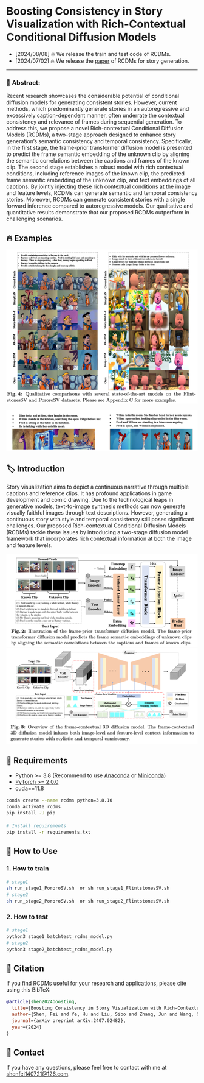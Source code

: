 
# **Boosting Consistency in Story Visualization with Rich-Contextual Conditional Diffusion Models**

- [2024/08/08]  🔥 We release the train and test code of RCDMs.
- [2024/07/02]  🔥 We release the [paper](https://arxiv.org/pdf/2407.02482) of RCDMs for story generation.

---



### 🚀 **Abstract:**
Recent research showcases the considerable potential of conditional diffusion models for generating consistent stories. However, current methods, which predominantly generate stories in an autoregressive and excessively caption-dependent manner, often underrate the contextual consistency and relevance of frames during sequential generation. To address this, we propose a novel Rich-contextual Conditional Diffusion Models (RCDMs), a two-stage approach designed to enhance story generation’s semantic consistency and temporal consistency. Specifically, in the first stage, the frame-prior transformer diffusion model is presented to predict the frame semantic embedding of the unknown clip by aligning the semantic correlations between the captions and frames of the known clip. The second stage establishes a robust model with rich contextual conditions, including reference images of the known clip, the predicted frame semantic embedding of the unknown clip, and text embeddings of all captions. By jointly injecting these rich contextual conditions at the image and feature levels, RCDMs can generate semantic and temporal consistency stories. Moreover, RCDMs can generate consistent stories with a single forward inference compared to autoregressive models. Our qualitative and quantitative results demonstrate that our proposed RCDMs outperform in challenging scenarios.

## 🔥 **Examples**
![Compare](assets/3.png)

![show case](assets/4.png)

## 🏷️  Introduction

Story visualization aims to depict a continuous narrative through multiple captions and reference clips. It has profound applications in game development and comic drawing. Due to the technological leaps in generative models, text-to-image synthesis methods can now generate visually faithful images through text descriptions. However, generating a continuous story with style and temporal consistency still poses significant challenges. Our proposed Rich-contextual Conditional Diffusion Models (RCDMs) tackle these issues by introducing a two-stage diffusion model framework that incorporates rich contextual information at both the image and feature levels.

![Framework](assets/2.png)
![Framework](assets/1.png)

## 🔧 Requirements

- Python >= 3.8 (Recommend to use [Anaconda](https://www.anaconda.com/download/#linux) or [Miniconda](https://docs.conda.io/en/latest/miniconda.html))
- [PyTorch >= 2.0.0](https://pytorch.org/)
- cuda==11.8

```bash
conda create --name rcdms python=3.8.10
conda activate rcdms
pip install -U pip

# Install requirements
pip install -r requirements.txt
```


## 🎉 How to Use


### 1. How to train 

```sh
# stage1
sh run_stage1_PororoSV.sh  or sh run_stage1_FlintstonesSV.sh
# stage2
sh run_stage2_PororoSV.sh  or sh run_stage2_FlintstonesSV.sh
```

### 2. How to test 

```sh
# stage1
python3 stage1_batchtest_rcdms_model.py
# stage2
python3 stage2_batchtest_rcdms_model.py
```

## 📝 Citation

If you find RCDMs useful for your research and applications, please cite using this BibTeX:

```bibtex
@article{shen2024boosting,
  title={Boosting Consistency in Story Visualization with Rich-Contextual Conditional Diffusion Models},
  author={Shen, Fei and Ye, Hu and Liu, Sibo and Zhang, Jun and Wang, Cong and Han, Xiao and Yang, Wei},
  journal={arXiv preprint arXiv:2407.02482},
  year={2024}
}

```

## 📨 Contact
If you have any questions, please feel free to contact with me at shenfei140721@126.com.